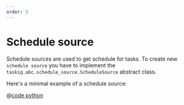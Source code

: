 ```yaml
---
order: 5
---
```


# Schedule source

Schedule sources are used to get schedule for tasks.
To create new `schedule source` you have to implement the `taskiq.abc.schedule_source.ScheduleSource` abstract class.

Here's a minimal example of a schedule source:

@[code python](../examples/extending/schedule_source.py)
